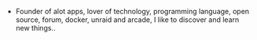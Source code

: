 - Founder of alot apps, lover of technology, programming language, open source, forum, docker, unraid and arcade, I like to discover and learn new things..
  <br>

























































































































































































































































































































































































































































































































































